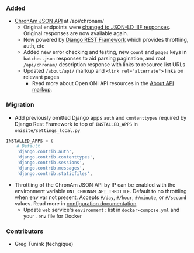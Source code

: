 ### Added
- [ChronAm JSON API] at /api/chronam/
  - Original endpoints were [changed to JSON-LD IIIF
    responses](https://github.com/open-oni/open-oni/pull/127). Original
    responses are now available again.
  - Now powered by [Django REST Framework] which provides throttling, auth, etc
  - Added new error checking and testing, new `count` and `pages` keys
    in `batches.json` responses to aid parsing pagination, and root
    `/api/chronam/` description response with links to resource list URLs
  - Updated `/about/api/` markup and `<link rel="alternate">` links
    on relevant pages
    - Read more about Open ONI API resources in the [About API
      markup](/core/templates/about_api.html).

[ChronAm JSON API]: https://chroniclingamerica.loc.gov/about/api/#json-views
[Django Rest Framework]: https://www.django-rest-framework.org/

### Migration
- Add previously omitted Django apps `auth` and `contenttypes`
  required by Django Rest Framework
  to top of `INSTALLED_APPS` in `onisite/settings_local.py`

```python
INSTALLED_APPS = (
    # Default
    'django.contrib.auth',
    'django.contrib.contenttypes',
    'django.contrib.sessions',
    'django.contrib.messages',
    'django.contrib.staticfiles',
```

- Throttling of the ChronAm JSON API by IP can be enabled with the environment
  variable `ONI_CHRONAM_API_THROTTLE`. Default to no throttling when env var
  not present. Accepts `#/day`, `#/hour`, `#/minute`, or `#/second` values.
  Read more in [configuration
  documentation](/docs/customization/configuration.md#onisitesettings_basepy)
  - Update `web` service's `environment:` list in `docker-compose.yml` and your
    `.env` file for Docker

### Contributors
- Greg Tunink (techgique)
